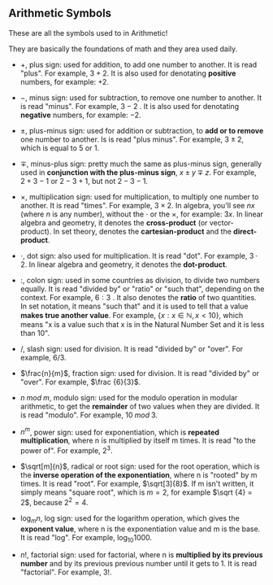## Arithmetic Symbols

These are all the symbols used to in Arithmetic!

They are basically the foundations of math and they area used daily.

- $+$, plus sign: used for addition, to add one number to another. It is read "plus". For example, $3+2$. It is also used for denotating **positive** numbers, for example: $+2$.
  
- $−$, minus sign: used for subtraction, to remove one number to another. It is read "minus". For example, $3−2$ . It is also used for denotating **negative** numbers, for example: $-2$.

- $\pm$, plus-minus sign: used for addition or subtraction, to **add or to remove** one number to another. Is is read "plus minus". For example, $3 \pm 2$, which is equal to $5$ or $1$.

- $\mp$, minus-plus sign: pretty much the same as plus-minus sign, generally used in **conjunction with the plus-minus sign**, $x \pm y \mp z$. For example, $2 + 3 - 1$ or $2 - 3 + 1$, but not $2 - 3 - 1$.
  
- $×$, multiplication sign: used for multiplication, to multiply one number to another. It is read "times". For example, $3×2$. In algebra, you'll see $n x$ (where $n$ is any number), without the $⋅$ or the $×$, for example: $3x$.
  In linear algebra and geometry, it denotes the **cross-product** (or vector-product). In set theory, denotes the **cartesian-product** and the **direct-product**.
  
- $⋅$, dot sign: also used for multiplication. It is read "dot". For example, $3⋅2$. In linear algebra and geometry, it denotes the **dot-product**.
  
- $:$, colon sign: used in some countries as division, to divide two numbers equally. It is read "divided by" or "ratio" or "such that", depending on the context. For example, $6:3$ . It also denotes the **ratio** of two quantities.
  In set notation, it means "such that" and it is used to tell that a value **makes true another value**. For example, $\{ x : x \in \mathbb{N}, x < 10\}$, which means "x is a value such that x is in the Natural Number Set and it is less than 10".

- $/$, slash sign: used for division. It is read "divided by" or "over". For example, $6 / 3$.

- $\frac{n}{m}$, fraction sign: used for division. It is read "divided by" or "over". For example, $\frac {6}{3}$.

- $n \; mod \;m$, modulo sign: used for the modulo operation in modular arithmetic, to get the **remainder** of two values when they are divided. It is read "modulo". For example, $10 \; mod \;3$.

- $n^m$, power sign: used for exponentiation, which is **repeated multiplication**, where n is multiplied by itself m times. It is read "to the power of". For example,  $2^3$.

- $\sqrt[m]{n}$, radical or root sign: used for the root operation, which is the **inverse operation of the exponentiation**, where n is "rooted" by m times. It is read "root". For example, $\sqrt[3]{8}$.
  If m isn't written, it simply means "square root", which is $m = 2$, for example $\sqrt {4} = 2$, because $2^2 = 4$.

- $\log_{m} n$, log sign: used for the logarithm operation, which gives the **exponent value**, where n is the exponentiation value and m is the base. It is read "log". For example, $\log_{10} 1000$.

- $n!$, factorial sign: used for factorial, where n is **multiplied by its previous number** and by its previous previous number until it gets to 1. It is read "factorial". For example, $3!$.


## 
